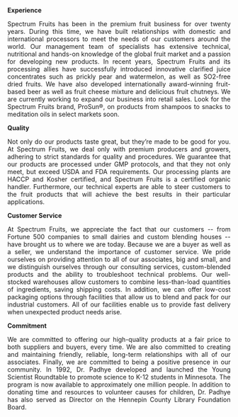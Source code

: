 <p align="justify"><b>Experience</b></p>
<p align="justify"> Spectrum Fruits has been in the premium fruit business for over twenty years. During this time, we have built relationships with domestic and international processors to meet the needs of our customers around the world. Our management team of specialists has extensive technical, nutritional and hands-on knowledge of the global fruit market and a passion for developing new products. In recent years, Spectrum Fruits and its processing allies have successfully introduced innovative clarified juice concentrates such as prickly pear and watermelon, as well as SO2-free dried fruits. We have also developed internationally award-winning fruit-based beer as well as fruit cheese mixture and delicious fruit chutneys. We are currently working to expand our business into retail sales. Look for the Spectrum Fruits brand, ProSun®, on products from shampoos to snacks to meditation oils in select markets soon.</p>

<p align="justify"><b>Quality</b></p>

<p align="justify">Not only do our products taste great, but they’re made to be good for you. At Spectrum Fruits, we deal only with premium producers and growers, adhering to strict standards for quality and procedures. We guarantee that our products are processed under GMP protocols, and that they not only meet, but exceed USDA and FDA requirements. Our processing plants are HACCP and Kosher certified, and Spectrum Fruits is a certified organic handler. Furthermore, our technical experts are able to steer customers to the fruit products that will achieve the best results in their particular applications.</p>
<p align="justify"><b>Customer Service</b></p>
<p align="justify">At Spectrum Fruits, we appreciate the fact that our customers -- from Fortune 500 companies to small dairies and custom blending houses -- have brought us to where we are today. Because we are a buyer as well as a seller, we understand the importance of customer service. We pride ourselves on providing attention to all of our associates, big and small, and we distinguish ourselves through our consulting services, custom-blended products and the ability to troubleshoot technical problems. Our well-stocked warehouses allow customers to combine less-than-load quantities of ingredients, saving shipping costs. In addition, we can offer low-cost packaging options through facilities that allow us to blend and pack for our industrial customers. All of our facilities enable us to provide fast delivery when unexpected product needs arise.</p>
<p align="justify"><b>Commitment</b></p>
<p align="justify">We are committed to offering our high-quality products at a fair price to both suppliers and buyers, every time. We are also committed to creating and maintaining friendly, reliable, long-term relationships with all of our associates. Finally, we are committed to being a positive presence in our community. In 1992, Dr. Padhye developed and launched the Young Scientist Roundtable to promote science to K-12 students in Minnesota. The program is now available to approximately one million people. In addition to donating time and resources to volunteer causes for children, Dr. Padhye has also served as Director on the Hennepin County Library Foundation Board.</p>

